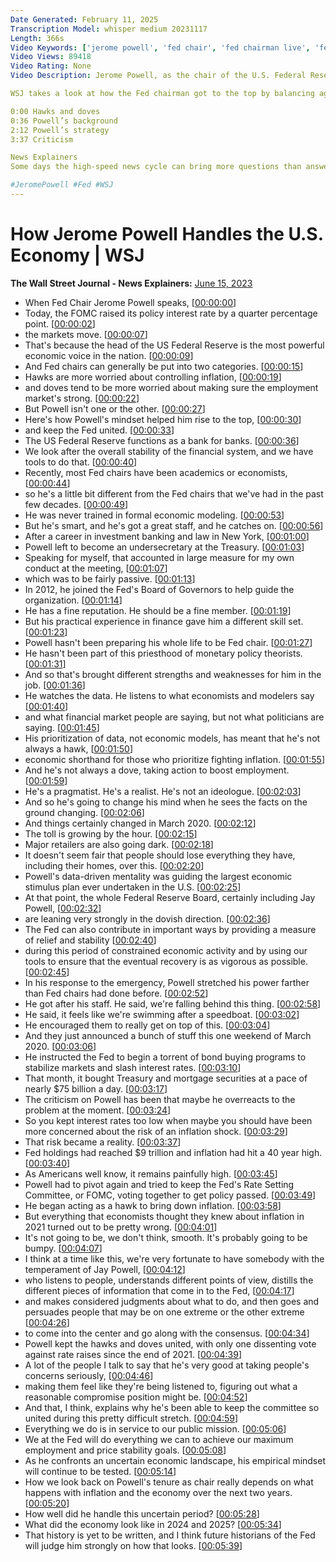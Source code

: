 ```yaml
---
Date Generated: February 11, 2025
Transcription Model: whisper medium 20231117
Length: 366s
Video Keywords: ['jerome powell', 'fed chair', 'fed chairman live', 'fed chair powell', 'jay powell', 'federal reserve', 'federal reserve chairman jerome powell', 'fed powell live', 'fed meeting', 'fed rate hike', 'fed rate hike pause', 'economic strategy', 'u.s. most powerful economic voice', 'wsj', 'markets', 'policy percentage rate', 'interest rates', 'hawks', 'inflation', 'doves', 'employment market', 'financial system', 'jerome powell background', 'investment banking', 'treasury', 'finance', 'market news', 'monetary policy', 'economic theory', 'mkts']
Video Views: 89418
Video Rating: None
Video Description: Jerome Powell, as the chair of the U.S. Federal Reserve, appears to hold the country’s economic health in his hands. It’s a coveted role that has earned him both praise and criticism. Fed Chair Powell prioritizes data and does not necessarily focus on fighting inflation or boosting employment.

WSJ takes a look at how the Fed chairman got to the top by balancing aggressive and conservative policy.

0:00 Hawks and doves
0:36 Powell’s background
2:12 Powell’s strategy
3:37 Criticism

News Explainers
Some days the high-speed news cycle can bring more questions than answers. WSJ’s news explainers break down the day's biggest stories into bite-size pieces to help you make sense of the news.

#JeromePowell #Fed #WSJ
---
```


# How Jerome Powell Handles the U.S. Economy | WSJ
**The Wall Street Journal - News Explainers:** [June 15, 2023](https://www.youtube.com/watch?v=BzJf8HWzSyY)
*  When Fed Chair Jerome Powell speaks, [[00:00:00](https://www.youtube.com/watch?v=BzJf8HWzSyY&t=0.0s)]
*  Today, the FOMC raised its policy interest rate by a quarter percentage point. [[00:00:02](https://www.youtube.com/watch?v=BzJf8HWzSyY&t=2.92s)]
*  the markets move. [[00:00:07](https://www.youtube.com/watch?v=BzJf8HWzSyY&t=7.16s)]
*  That's because the head of the US Federal Reserve is the most powerful economic voice in the nation. [[00:00:09](https://www.youtube.com/watch?v=BzJf8HWzSyY&t=9.16s)]
*  And Fed chairs can generally be put into two categories. [[00:00:15](https://www.youtube.com/watch?v=BzJf8HWzSyY&t=15.32s)]
*  Hawks are more worried about controlling inflation, [[00:00:19](https://www.youtube.com/watch?v=BzJf8HWzSyY&t=19.32s)]
*  and doves tend to be more worried about making sure the employment market's strong. [[00:00:22](https://www.youtube.com/watch?v=BzJf8HWzSyY&t=22.68s)]
*  But Powell isn't one or the other. [[00:00:27](https://www.youtube.com/watch?v=BzJf8HWzSyY&t=27.68s)]
*  Here's how Powell's mindset helped him rise to the top, [[00:00:30](https://www.youtube.com/watch?v=BzJf8HWzSyY&t=30.32s)]
*  and keep the Fed united. [[00:00:33](https://www.youtube.com/watch?v=BzJf8HWzSyY&t=33.8s)]
*  The US Federal Reserve functions as a bank for banks. [[00:00:36](https://www.youtube.com/watch?v=BzJf8HWzSyY&t=36.68s)]
*  We look after the overall stability of the financial system, and we have tools to do that. [[00:00:40](https://www.youtube.com/watch?v=BzJf8HWzSyY&t=40.44s)]
*  Recently, most Fed chairs have been academics or economists, [[00:00:44](https://www.youtube.com/watch?v=BzJf8HWzSyY&t=44.68s)]
*  so he's a little bit different from the Fed chairs that we've had in the past few decades. [[00:00:49](https://www.youtube.com/watch?v=BzJf8HWzSyY&t=49.0s)]
*  He was never trained in formal economic modeling. [[00:00:53](https://www.youtube.com/watch?v=BzJf8HWzSyY&t=53.84s)]
*  But he's smart, and he's got a great staff, and he catches on. [[00:00:56](https://www.youtube.com/watch?v=BzJf8HWzSyY&t=56.76s)]
*  After a career in investment banking and law in New York, [[00:01:00](https://www.youtube.com/watch?v=BzJf8HWzSyY&t=60.519999999999996s)]
*  Powell left to become an undersecretary at the Treasury. [[00:01:03](https://www.youtube.com/watch?v=BzJf8HWzSyY&t=63.92s)]
*  Speaking for myself, that accounted in large measure for my own conduct at the meeting, [[00:01:07](https://www.youtube.com/watch?v=BzJf8HWzSyY&t=67.36s)]
*  which was to be fairly passive. [[00:01:13](https://www.youtube.com/watch?v=BzJf8HWzSyY&t=73.48s)]
*  In 2012, he joined the Fed's Board of Governors to help guide the organization. [[00:01:14](https://www.youtube.com/watch?v=BzJf8HWzSyY&t=74.96000000000001s)]
*  He has a fine reputation. He should be a fine member. [[00:01:19](https://www.youtube.com/watch?v=BzJf8HWzSyY&t=79.56s)]
*  But his practical experience in finance gave him a different skill set. [[00:01:23](https://www.youtube.com/watch?v=BzJf8HWzSyY&t=83.36s)]
*  Powell hasn't been preparing his whole life to be Fed chair. [[00:01:27](https://www.youtube.com/watch?v=BzJf8HWzSyY&t=87.47999999999999s)]
*  He hasn't been part of this priesthood of monetary policy theorists. [[00:01:31](https://www.youtube.com/watch?v=BzJf8HWzSyY&t=91.67999999999999s)]
*  And so that's brought different strengths and weaknesses for him in the job. [[00:01:36](https://www.youtube.com/watch?v=BzJf8HWzSyY&t=96.47999999999999s)]
*  He watches the data. He listens to what economists and modelers say [[00:01:40](https://www.youtube.com/watch?v=BzJf8HWzSyY&t=100.88s)]
*  and what financial market people are saying, but not what politicians are saying. [[00:01:45](https://www.youtube.com/watch?v=BzJf8HWzSyY&t=105.19999999999999s)]
*  His prioritization of data, not economic models, has meant that he's not always a hawk, [[00:01:50](https://www.youtube.com/watch?v=BzJf8HWzSyY&t=110.12s)]
*  economic shorthand for those who prioritize fighting inflation. [[00:01:55](https://www.youtube.com/watch?v=BzJf8HWzSyY&t=115.76s)]
*  And he's not always a dove, taking action to boost employment. [[00:01:59](https://www.youtube.com/watch?v=BzJf8HWzSyY&t=119.4s)]
*  He's a pragmatist. He's a realist. He's not an ideologue. [[00:02:03](https://www.youtube.com/watch?v=BzJf8HWzSyY&t=123.32000000000001s)]
*  And so he's going to change his mind when he sees the facts on the ground changing. [[00:02:06](https://www.youtube.com/watch?v=BzJf8HWzSyY&t=126.96000000000001s)]
*  And things certainly changed in March 2020. [[00:02:12](https://www.youtube.com/watch?v=BzJf8HWzSyY&t=132.44s)]
*  The toll is growing by the hour. [[00:02:15](https://www.youtube.com/watch?v=BzJf8HWzSyY&t=135.56s)]
*  Major retailers are also going dark. [[00:02:18](https://www.youtube.com/watch?v=BzJf8HWzSyY&t=138.28s)]
*  It doesn't seem fair that people should lose everything they have, including their homes, over this. [[00:02:20](https://www.youtube.com/watch?v=BzJf8HWzSyY&t=140.48000000000002s)]
*  Powell's data-driven mentality was guiding the largest economic stimulus plan ever undertaken in the U.S. [[00:02:25](https://www.youtube.com/watch?v=BzJf8HWzSyY&t=145.72s)]
*  At that point, the whole Federal Reserve Board, certainly including Jay Powell, [[00:02:32](https://www.youtube.com/watch?v=BzJf8HWzSyY&t=152.44s)]
*  are leaning very strongly in the dovish direction. [[00:02:36](https://www.youtube.com/watch?v=BzJf8HWzSyY&t=156.64000000000001s)]
*  The Fed can also contribute in important ways by providing a measure of relief and stability [[00:02:40](https://www.youtube.com/watch?v=BzJf8HWzSyY&t=160.0s)]
*  during this period of constrained economic activity and by using our tools to ensure that the eventual recovery is as vigorous as possible. [[00:02:45](https://www.youtube.com/watch?v=BzJf8HWzSyY&t=165.0s)]
*  In his response to the emergency, Powell stretched his power farther than Fed chairs had done before. [[00:02:52](https://www.youtube.com/watch?v=BzJf8HWzSyY&t=172.64s)]
*  He got after his staff. He said, we're falling behind this thing. [[00:02:58](https://www.youtube.com/watch?v=BzJf8HWzSyY&t=178.48s)]
*  He said, it feels like we're swimming after a speedboat. [[00:03:02](https://www.youtube.com/watch?v=BzJf8HWzSyY&t=182.0s)]
*  He encouraged them to really get on top of this. [[00:03:04](https://www.youtube.com/watch?v=BzJf8HWzSyY&t=184.36s)]
*  And they just announced a bunch of stuff this one weekend of March 2020. [[00:03:06](https://www.youtube.com/watch?v=BzJf8HWzSyY&t=186.44s)]
*  He instructed the Fed to begin a torrent of bond buying programs to stabilize markets and slash interest rates. [[00:03:10](https://www.youtube.com/watch?v=BzJf8HWzSyY&t=190.79999999999998s)]
*  That month, it bought Treasury and mortgage securities at a pace of nearly $75 billion a day. [[00:03:17](https://www.youtube.com/watch?v=BzJf8HWzSyY&t=197.95999999999998s)]
*  The criticism on Powell has been that maybe he overreacts to the problem at the moment. [[00:03:24](https://www.youtube.com/watch?v=BzJf8HWzSyY&t=204.2s)]
*  So you kept interest rates too low when maybe you should have been more concerned about the risk of an inflation shock. [[00:03:29](https://www.youtube.com/watch?v=BzJf8HWzSyY&t=209.68s)]
*  That risk became a reality. [[00:03:37](https://www.youtube.com/watch?v=BzJf8HWzSyY&t=217.92s)]
*  Fed holdings had reached $9 trillion and inflation had hit a 40 year high. [[00:03:40](https://www.youtube.com/watch?v=BzJf8HWzSyY&t=220.36s)]
*  As Americans well know, it remains painfully high. [[00:03:45](https://www.youtube.com/watch?v=BzJf8HWzSyY&t=225.84s)]
*  Powell had to pivot again and tried to keep the Fed's Rate Setting Committee, or FOMC, voting together to get policy passed. [[00:03:49](https://www.youtube.com/watch?v=BzJf8HWzSyY&t=229.12s)]
*  He began acting as a hawk to bring down inflation. [[00:03:58](https://www.youtube.com/watch?v=BzJf8HWzSyY&t=238.24s)]
*  But everything that economists thought they knew about inflation in 2021 turned out to be pretty wrong. [[00:04:01](https://www.youtube.com/watch?v=BzJf8HWzSyY&t=241.32000000000002s)]
*  It's not going to be, we don't think, smooth. It's probably going to be bumpy. [[00:04:07](https://www.youtube.com/watch?v=BzJf8HWzSyY&t=247.95999999999998s)]
*  I think at a time like this, we're very fortunate to have somebody with the temperament of Jay Powell, [[00:04:12](https://www.youtube.com/watch?v=BzJf8HWzSyY&t=252.04s)]
*  who listens to people, understands different points of view, distills the different pieces of information that come in to the Fed, [[00:04:17](https://www.youtube.com/watch?v=BzJf8HWzSyY&t=257.08s)]
*  and makes considered judgments about what to do, and then goes and persuades people that may be on one extreme or the other extreme [[00:04:26](https://www.youtube.com/watch?v=BzJf8HWzSyY&t=266.08s)]
*  to come into the center and go along with the consensus. [[00:04:34](https://www.youtube.com/watch?v=BzJf8HWzSyY&t=274.32s)]
*  Powell kept the hawks and doves united, with only one dissenting vote against rate raises since the end of 2021. [[00:04:39](https://www.youtube.com/watch?v=BzJf8HWzSyY&t=279.64s)]
*  A lot of the people I talk to say that he's very good at taking people's concerns seriously, [[00:04:46](https://www.youtube.com/watch?v=BzJf8HWzSyY&t=286.79999999999995s)]
*  making them feel like they're being listened to, figuring out what a reasonable compromise position might be. [[00:04:52](https://www.youtube.com/watch?v=BzJf8HWzSyY&t=292.96s)]
*  And that, I think, explains why he's been able to keep the committee so united during this pretty difficult stretch. [[00:04:59](https://www.youtube.com/watch?v=BzJf8HWzSyY&t=299.76000000000005s)]
*  Everything we do is in service to our public mission. [[00:05:06](https://www.youtube.com/watch?v=BzJf8HWzSyY&t=306.24s)]
*  We at the Fed will do everything we can to achieve our maximum employment and price stability goals. [[00:05:08](https://www.youtube.com/watch?v=BzJf8HWzSyY&t=308.88000000000005s)]
*  As he confronts an uncertain economic landscape, his empirical mindset will continue to be tested. [[00:05:14](https://www.youtube.com/watch?v=BzJf8HWzSyY&t=314.28000000000003s)]
*  How we look back on Powell's tenure as chair really depends on what happens with inflation and the economy over the next two years. [[00:05:20](https://www.youtube.com/watch?v=BzJf8HWzSyY&t=320.8s)]
*  How well did he handle this uncertain period? [[00:05:28](https://www.youtube.com/watch?v=BzJf8HWzSyY&t=328.96000000000004s)]
*  What did the economy look like in 2024 and 2025? [[00:05:34](https://www.youtube.com/watch?v=BzJf8HWzSyY&t=334.0s)]
*  That history is yet to be written, and I think future historians of the Fed will judge him strongly on how that looks. [[00:05:39](https://www.youtube.com/watch?v=BzJf8HWzSyY&t=339.56s)]
